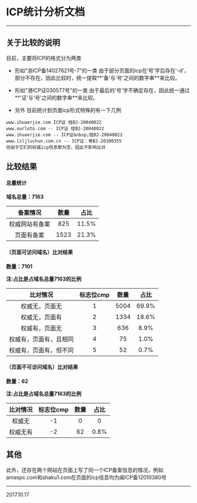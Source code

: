 # ICP统计分析文档

------
## 关于比较的说明
目前，主要将ICP的格式分为两类

* 形如"浙ICP备14027621号-7"的一类
由于部分页面的icp在‘号’字后存在'-d'，部分不存在，因此比较时，统一提取**'备'与'号'之间的数字串**来比较。

* 形如"港ICP证030577号"的一类
 由于最后的'号'字不确定存在，因此统一通过**'证'与'号'之间的数字串**来比较。

* 另外
目前统计到页面icp形式特殊的有一下几例
```
www.ihuaerjie.com ICP证 桂B2-20040022
www.ourloto.com -- ICP证 桂B2-20040022
www.ihuaerjie.com -- ICP证&nbsp;桂B2-20040022
www.lzljluchun.com.cn -- ICP证：粤B2-20100355
但由于它们的权威icp信息都为空，因此不影响比对
```


## 比较结果
#### 总量统计

**域名总量：7163**

|备案情况|数量|占比|
|:-----------:|:--------:|:--------:|
|权威网站有备案| 825 |11.5%|
|页面有备案|1523|21.3%|


#### （页面可访问域名）比对结果

**数量：7101**

**注:占比是占域名总量7163的比例**

|比对情况|   标志位cmp   |数量|占比|
|:-----------:|:--------:|:-----:|:-----:|
|权威无，页面无|   1     |  5004 | 69.9% |
|权威无，页面有|    2    |  1334 | 18.6% |
|权威有，页面无|     3   |  636|8.9%|
|权威有，页面有，且相同|  4      |  75 | 1.0% |
|权威有，页面有，但不同|    5    | 52  | 0.7%|

#### （页面不可访问域名）比对结果

**数量：62**

**注:占比是占域名总量7163的比例**

|比对情况|   标志位cmp  |数量|占比|
|:-----------:|:--------:|:-----:|:-----:|
|权威无|   -1     |   0  |  0  |
|权威无有|   -2    |  62 |  0.8% |

## 其他

此外，还存在两个网站在页面上写了同一个ICP备案信息的情况，例如amespc.com和shaku1.com在页面的icp信息均为闽ICP备12010380号

---
2017.10.17
